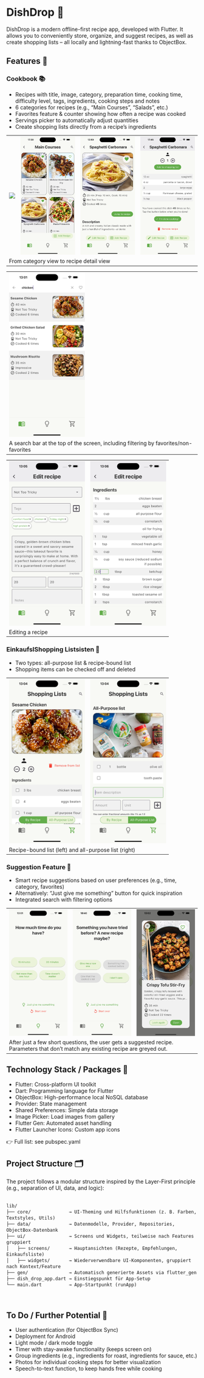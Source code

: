 # DishDrop 🥘

DishDrop is a modern offline-first recipe app, developed with Flutter. It allows you to conveniently store, organize, and suggest recipes, as well as create shopping lists – all locally and lightning-fast thanks to ObjectBox.


## Features 🚀

### Cookbook 📚
- Recipes with title, image, category, preparation time, cooking time, difficulty level, tags, ingredients, cooking steps and notes
- 6 categories for recipes (e.g., “Main Courses”, “Salads”, etc.)
- Favorites feature & counter showing how often a recipe was cooked
- Servings picker to automatically adjust quantities
- Create shopping lists directly from a recipe’s ingredients

<table>
<tr>
<td><img src="assets/images/categories_screenshot.png" width="200"></td>
<td><img src="assets/images/recipe_grid_view_screenshot.png" width="200"></td>
<td><img src="assets/images/recipe_details_top_screenshot.png" width="200"></td>
<td><img src="assets/images/recipe_details_bottom_screenshot.png" width="200"></td>
</tr>
<tr>
<td colspan="4" >From category view to recipe detail view</td>
</tr>
</table>

<p></p>

<table>
<tr>
<td><img src="assets/images/searchbar_screenshot.png" width="200"></td>
</tr>
<tr>
<td>A search bar at the top of the screen, including filtering by favorites/non-favorites</td>
</tr>
</table>

<p></p>

<table>
<tr>
<td><img src="assets/images/edit_recipe_screenshot.png" width="200"></td>
<td><img src="assets/images/edit_recipe_ingredients_screenshot.png" width="200"></td>
</tr>
<tr>
<td colspan="2" >Editing a recipe</td>
</tr>
</table>


### EinkaufslShopping Listsisten 🛒
- Two types: all-purpose list & recipe-bound list
- Shopping items can be checked off and deleted

<table>
<tr>
<td><img src="assets/images/recipe_shopping_list_screenshot.png" width="200"></td>
<td><img src="assets/images/all_purpose_list_screenshot.png" width="200"></td>
</tr>
<tr>
<td colspan="2" >Recipe-bound list (left) and all-purpose list (right)</td>
</tr>
</table>


### Suggestion Feature 🎲
- Smart recipe suggestions based on user preferences (e.g., time, category, favorites)
- Alternatively: “Just give me something” button for quick inspiration
- Integrated search with filtering options

<table>
<tr>
<td><img src="assets/images/recommendation_screen_1_screenshot.png" width="200"></td>
<td><img src="assets/images/recommendation_screen_2_screenshot.png" width="200"></td>
<td><img src="assets/images/recommendation_card_screenshot.png" width="200"></td>
</tr>
<tr>
<td colspan="3" >After just a few short questions, the user gets a suggested recipe. Parameters that don’t match any existing recipe are greyed out.</td>
</table>

## Technology Stack / Packages  🧱
- Flutter: Cross-platform UI toolkit
- Dart: Programming language for Flutter
- ObjectBox: High-performance local NoSQL database
- Provider: State management
- Shared Preferences: Simple data storage
- Image Picker: Load images from gallery
- Flutter Gen: Automated asset handling
- Flutter Launcher Icons: Custom app icons
    
👉 Full list: see pubspec.yaml


## Project Structure 🗂️

<p>The project follows a modular structure inspired by the Layer-First principle (e.g., separation of UI, data, and logic):</p>
<pre>
<code>
lib/
├── core/              → UI-Theming und Hilfsfunktionen (z. B. Farben, Textstyles, Utils)
├── data/              → Datenmodelle, Provider, Repositories, ObjectBox-Datenbank
├── ui/                → Screens und Widgets, teilweise nach Features gruppiert
│   ├── screens/       → Hauptansichten (Rezepte, Empfehlungen, Einkaufsliste)
│   ├── widgets/       → Wiederverwendbare UI-Komponenten, gruppiert nach Kontext/Feature
├── gen/               → Automatisch generierte Assets via flutter_gen
├── dish_drop_app.dart → Einstiegspunkt für App-Setup
└── main.dart          → App-Startpunkt (runApp)

</code>	
</pre>


## To Do / Further Potential 📝
- User authentication (for ObjectBox Sync)
- Deployment for Android
- Light mode / dark mode toggle
- Timer with stay-awake functionality (keeps screen on)
- Group ingredients (e.g., ingredients for roast, ingredients for sauce, etc.)
- Photos for individual cooking steps for better visualization
- Speech-to-text function, to keep hands free while cooking
